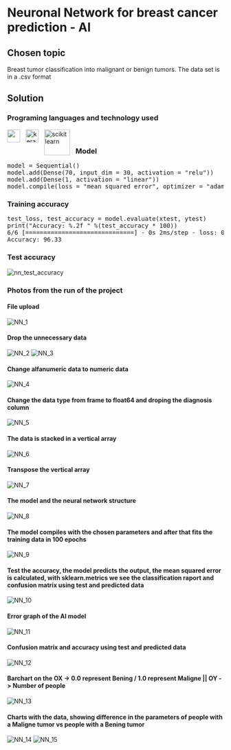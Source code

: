 # Neuronal Network for breast cancer prediction - AI
## Chosen topic 
Breast tumor classification into malignant or benign tumors. The data set is in a .csv format

## Solution 
### Programing languages and technology used

<img align="left" width="30px" style="padding-right:10px" src="https://cdn.jsdelivr.net/gh/devicons/devicon/icons/python/python-original.svg" /> 
<img align="left" alt="keras" width="30px" style="padding-right:10px" src="https://github.com/AgacheAndrei/breast-cancer-nn-AI/assets/36128809/20ce22c5-31f8-473f-9cf0-15e7743c3dc0"/> 
<img align="left" alt="scikit learn" width="60px" style="padding-right:10px" src="https://github.com/AgacheAndrei/breast-cancer-nn-AI/assets/36128809/e1ef909a-bc2d-4662-9c22-09df48be9f05"/> 

<br>

### Model
<pre>
model = Sequential()
model.add(Dense(70, input_dim = 30, activation = "relu"))
model.add(Dense(1, activation = "linear"))
model.compile(loss = "mean_squared_error", optimizer = "adam", metrics = ["accuracy"])
</pre>
### Training accuracy
<pre>
test_loss, test_accuracy = model.evaluate(xtest, ytest) 
print("Accuracy: %.2f " %(test_accuracy * 100))
6/6 [==============================] - 0s 2ms/step - loss: 0.0451 - accuracy: 0.9532 
Accuracy: 96.33
</pre>
### Test accuracy
![nn_test_accuracy](https://github.com/AgacheAndrei/breast-cancer-nn-AI/assets/36128809/9f75f00a-fdec-436a-9023-2e7dba1ec0f6)
### Photos from the run of the project 
#### File upload
![NN_1](https://github.com/AgacheAndrei/breast-cancer-nn-AI/assets/36128809/e71c2d41-9ae5-4fb6-95bd-87652a365650)
#### Drop the unnecessary data
![NN_2](https://github.com/AgacheAndrei/breast-cancer-nn-AI/assets/36128809/57cae67c-eed1-4269-8c51-499c854c34b7)
![NN_3](https://github.com/AgacheAndrei/breast-cancer-nn-AI/assets/36128809/5b68c87a-a4f4-49f1-a808-ad42bf3c6653)
#### Change alfanumeric data to numeric data
![NN_4](https://github.com/AgacheAndrei/breast-cancer-nn-AI/assets/36128809/bf6d0de0-0721-4d64-ab33-8c50c5be1b89)
#### Change the data type from frame to float64 and droping the diagnosis column
![NN_5](https://github.com/AgacheAndrei/breast-cancer-nn-AI/assets/36128809/37862936-e43f-4ef0-8e14-9946b25243f5)
#### The data is stacked in a vertical array
![NN_6](https://github.com/AgacheAndrei/breast-cancer-nn-AI/assets/36128809/e390ba25-7987-4aa0-8b83-f0786335c907)
#### Transpose the vertical array
![NN_7](https://github.com/AgacheAndrei/breast-cancer-nn-AI/assets/36128809/a29341a8-63d0-449c-87c0-4d659cb60dc3)
#### The model and the neural network structure
![NN_8](https://github.com/AgacheAndrei/breast-cancer-nn-AI/assets/36128809/08979f73-1d3b-4660-9655-02fa19368cf6)
#### The model compiles with the chosen parameters and after that fits the training data in 100 epochs
![NN_9](https://github.com/AgacheAndrei/breast-cancer-nn-AI/assets/36128809/89cae96f-8906-4f95-9cb1-c3de5fc29ead)
#### Test the accuracy, the model predicts the output, the mean squared error is calculated, with sklearn.metrics we see the classification raport and confusion matrix using test and predicted data
![NN_10](https://github.com/AgacheAndrei/breast-cancer-nn-AI/assets/36128809/3d1318c1-f809-48bf-9f77-41ebd4db3548)
#### Error graph of the AI model
![NN_11](https://github.com/AgacheAndrei/breast-cancer-nn-AI/assets/36128809/2f796264-447a-470d-9967-bbda531bc64f)
#### Confusion matrix and accuracy using test and predicted data
![NN_12](https://github.com/AgacheAndrei/breast-cancer-nn-AI/assets/36128809/f46a3d92-1b11-46c7-8db0-589254400726)
#### Barchart on the OX -> 0.0 represent Bening / 1.0 represent Maligne || OY -> Number of people
![NN_13](https://github.com/AgacheAndrei/breast-cancer-nn-AI/assets/36128809/cbd2d27f-8d85-4053-b078-b3b7eea6f940)
#### Charts with the data, showing difference in the parameters of people with a Maligne tumor vs people with a Bening tumor
![NN_14](https://github.com/AgacheAndrei/breast-cancer-nn-AI/assets/36128809/cdb011aa-559b-4460-82bd-1311fc89efda)
![NN_15](https://github.com/AgacheAndrei/breast-cancer-nn-AI/assets/36128809/b6d0eadd-1e77-46f7-a80f-23b60ca19fb1)
